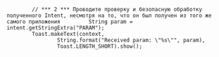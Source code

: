             // *** 2 *** Проводите проверку и безопасную обработку полученного Intent, несмотря на то, что он был получен из того же самого приложения         String param = intent.getStringExtra("PARAM");
            Toast.makeText(context,
                    String.format("Received param: \"%s\"", param),
                    Toast.LENGTH_SHORT).show();
